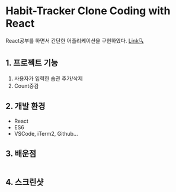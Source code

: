 # Habit-Tracker Clone Coding with React
React공부를 하면서 간단한 어플리케이션을 구현하였다. [Link🔍](https://sonayaa.github.io/react_habit_tracker)

## 1. 프로젝트 기능
1. 사용자가 입력한 습관 추가/삭제
2. Count증감

## 2. 개발 환경
- React
- ES6
- VSCode, iTerm2, Github...

## 3. 배운점
```javascript

```

## 4. 스크린샷

